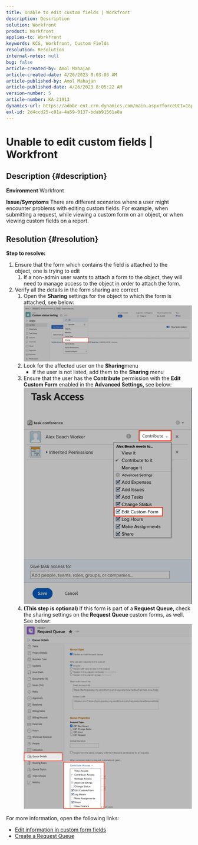 ```yaml
---
title: Unable to edit custom fields | Workfront
description: Description
solution: Workfront
product: Workfront
applies-to: Workfront
keywords: KCS, Workfront, Custom Fields
resolution: Resolution
internal-notes: null
bug: false
article-created-by: Amol Mahajan
article-created-date: 4/26/2023 8:03:03 AM
article-published-by: Amol Mahajan
article-published-date: 4/26/2023 8:05:22 AM
version-number: 5
article-number: KA-21913
dynamics-url: https://adobe-ent.crm.dynamics.com/main.aspx?forceUCI=1&pagetype=entityrecord&etn=knowledgearticle&id=665530c0-08e4-ed11-a7c7-6045bd0065f9
exl-id: 2d4ccd25-c01a-4a59-9137-bdab91561a8a
---
```

# Unable to edit custom fields | Workfront

## Description {#description}

<b>Environment</b>
Workfront


<b>Issue/Symptoms</b>
There are different scenarios where a user might encounter problems with editing custom fields. For example, when submitting a request, while viewing a custom form on an object, or when viewing custom fields on a report.


## Resolution {#resolution}

<b>Step to resolve:</b>
1. Ensure that the form which contains the field is attached to the object, one is trying to edit
    1. If a non-admin user wants to attach a form to the object, they will need to manage access to the object in order to attach the form.
2. Verify all the details in the form sharing are correct
    1. Open the <b>Sharing</b> settings for the object to which the form is attached, see below:![](assets/d4ce1013-76e3-ed11-a7c7-6045bd006704.png)
    2. Look for the affected user on the <b>Sharing</b>menu
        - If the user is not listed, add them to the <b>Sharing</b> menu
    3. Ensure that the user has the <b>Contribute</b> permission with the <b>Edit Custom Form</b> enabled in the <b>Advanced Settings, </b>see below:![](assets/469b16e9-75e3-ed11-a7c7-6045bd006704.png)
    4. <b>(This step is optional) </b>If this form is part of a<b> Request Queue, </b>check the sharing settings on the<b> Request Queue </b>custom forms, as well. See below:![](assets/5104626f-75e3-ed11-a7c7-6045bd006704.png)




For more information, open the following links:

- [Edit information in custom form fields](https://experienceleague.adobe.com/docs/workfront/using/basics/work-with-custom-forms/edit-custom-forms.html?lang=en)
- [Create a Request Queue](https://experienceleague.adobe.com/docs/workfront/using/manage-work/requests/create-and-manage-request-queues/create-request-queue.html?lang=en)
